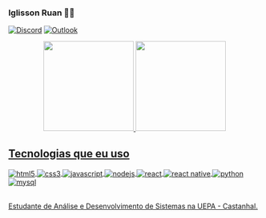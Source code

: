 ### Iglisson Ruan 👏😐

[![Discord](https://img.shields.io/badge/Discord-7289DA?style=for-the-badge&logo=discord&logoColor=white)](Isnoglis#0560)
[![Outlook](https://img.shields.io/badge/Microsoft_Outlook-0078D4?style=for-the-badge&logo=microsoft-outlook&logoColor=white)](iglioliveira87@outlook.com)

<div align="center">
  <a href="https://github.com/Iglisson">
  <img height="180em" src="https://github-readme-stats.vercel.app/api?username=iglisson&show_icons=true&theme=dracula&include_all_commits=true&count_private=true"/>
  <img height="180em" src="https://github-readme-stats.vercel.app/api/top-langs/?username=iglisson&layout=compact&langs_count=7&theme=dracula"/>
</div>

## Tecnologias que eu uso

<div style="display: inline_block">
    <img align="center" src="https://img.shields.io/badge/HTML5-E34F26?style=for-the-badge&logo=html5&logoColor=white" alt="html5">
    <img align="center" src="https://img.shields.io/badge/CSS3-1572B6?style=for-the-badge&logo=css3&logoColor=white" alt="css3">
    <img align="center" src="https://img.shields.io/badge/JavaScript-F7DF1E?style=for-the-badge&logo=javascript&logoColor=black" alt="javascript">
    <img align="center" src="https://img.shields.io/badge/Node.js-43853D?style=for-the-badge&logo=node.js&logoColor=white" alt="nodejs" >
    <img align="center" src="https://img.shields.io/badge/React-20232A?style=for-the-badge&logo=react&logoColor=61DAFB" alt="react">
    <img align="center" src="https://img.shields.io/badge/React_Native-20232A?style=for-the-badge&logo=react&logoColor=61DAFB" alt="react native">
    <img align="center" src="https://img.shields.io/badge/Python-3776AB?style=for-the-badge&logo=python&logoColor=white" alt="python">
    <img align="center" src="https://img.shields.io/badge/MySQL-00000F?style=for-the-badge&logo=mysql&logoColor=white" alt="mysql">
</div><br>

Estudante de Análise e Desenvolvimento de Sistemas na UEPA - Castanhal. 

